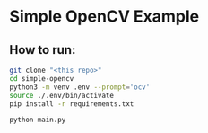 # Simple OpenCV Example


## How to run:

```sh
git clone "<this repo>"
cd simple-opencv
python3 -m venv .env --prompt='ocv'
source ./.env/bin/activate
pip install -r requirements.txt

python main.py
```